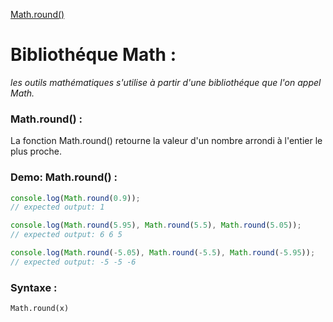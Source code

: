 [Math.round()](#Math.round())

# Bibliothéque Math :

_les outils mathématiques s'utilise à partir d'une bibliothéque que l'on appel Math._

### Math.round() :

La fonction Math.round() retourne la valeur d'un nombre arrondi à l'entier le plus proche.

### Demo: Math.round() :

````js
console.log(Math.round(0.9));
// expected output: 1

console.log(Math.round(5.95), Math.round(5.5), Math.round(5.05));
// expected output: 6 6 5

console.log(Math.round(-5.05), Math.round(-5.5), Math.round(-5.95));
// expected output: -5 -5 -6
````

### Syntaxe :

    Math.round(x)
    


